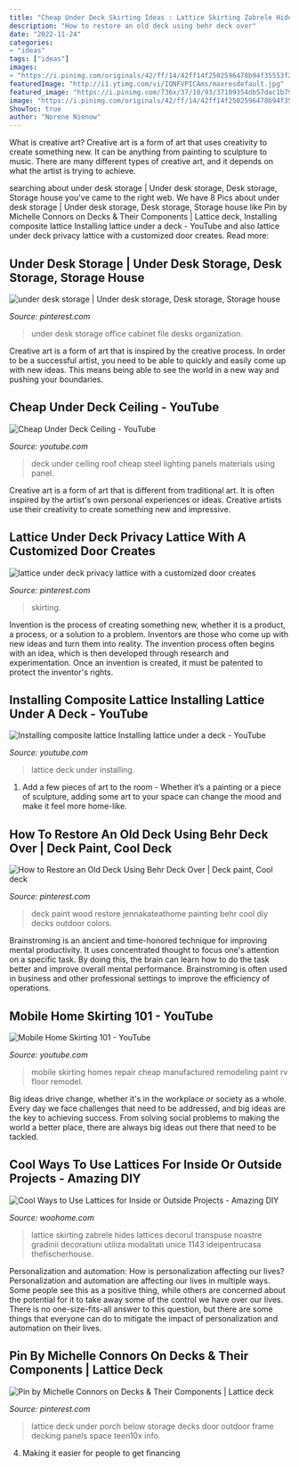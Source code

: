 ```yaml
---
title: "Cheap Under Deck Skirting Ideas : Lattice Skirting Zabrele Hides Lattices Decorul Transpuse Noastre Gradinii Decoratiuni Utiliza Modalitati Unice 1143 Ideipentrucasa Thefischerhouse"
description: "How to restore an old deck using behr deck over"
date: "2022-11-24"
categories:
- "ideas"
tags: ["ideas"]
images:
- "https://i.pinimg.com/originals/42/ff/14/42ff14f2502596478b94f35553f25f17.jpg"
featuredImage: "http://i1.ytimg.com/vi/IQNFVPICAms/maxresdefault.jpg"
featured_image: "https://i.pinimg.com/736x/37/10/93/37109354db57dac1b79a259662b9f701.jpg"
image: "https://i.pinimg.com/originals/42/ff/14/42ff14f2502596478b94f35553f25f17.jpg"
ShowToc: true
author: "Norene Nienow"
---
```



What is creative art?
Creative art is a form of art that uses creativity to create something new. It can be anything from painting to sculpture to music. There are many different types of creative art, and it depends on what the artist is trying to achieve.

	

		
searching about under desk storage | Under desk storage, Desk storage, Storage house you've came to the right web. We have 8 Pics about under desk storage | Under desk storage, Desk storage, Storage house like Pin by Michelle Connors on Decks &amp; Their Components | Lattice deck, Installing composite lattice Installing lattice under a deck - YouTube and also lattice under deck privacy lattice with a customized door creates. Read more:
		
    
## Under Desk Storage | Under Desk Storage, Desk Storage, Storage House

<img loading=lazy src="https://i.pinimg.com/originals/42/ff/14/42ff14f2502596478b94f35553f25f17.jpg" onerror="this.onerror=null;this.src='https://tse3.mm.bing.net/th?id=OIP.YSlsdrW_U1nKIL9RHPLuKgHaNK&amp;pid=15.1';" alt="under desk storage | Under desk storage, Desk storage, Storage house">

_Source: pinterest.com_

>under desk storage office cabinet file desks organization. 

	

Creative art is a form of art that is inspired by the creative process. In order to be a successful artist, you need to be able to quickly and easily come up with new ideas. This means being able to see the world in a new way and pushing your boundaries.

    
## Cheap Under Deck Ceiling - YouTube

<img loading=lazy src="http://i1.ytimg.com/vi/IQNFVPICAms/maxresdefault.jpg" onerror="this.onerror=null;this.src='https://tse4.mm.bing.net/th?id=OIP.NZrqTQqr1fJJv3QdNiWeHQHaEK&amp;pid=15.1';" alt="Cheap Under Deck Ceiling - YouTube">

_Source: youtube.com_

>deck under ceiling roof cheap steel lighting panels materials using panel. 

	

Creative art is a form of art that is different from traditional art. It is often inspired by the artist's own personal experiences or ideas. Creative artists use their creativity to create something new and impressive.

    
## Lattice Under Deck Privacy Lattice With A Customized Door Creates

<img loading=lazy src="https://i.pinimg.com/736x/37/10/93/37109354db57dac1b79a259662b9f701.jpg" onerror="this.onerror=null;this.src='https://tse2.mm.bing.net/th?id=OIP.BWYQnIW_THUKqBAAK5wGxgHaJ4&amp;pid=15.1';" alt="lattice under deck privacy lattice with a customized door creates">

_Source: pinterest.com_

>skirting. 

	

Invention is the process of creating something new, whether it is a product, a process, or a solution to a problem. Inventors are those who come up with new ideas and turn them into reality. The invention process often begins with an idea, which is then developed through research and experimentation. Once an invention is created, it must be patented to protect the inventor's rights.

    
## Installing Composite Lattice Installing Lattice Under A Deck - YouTube

<img loading=lazy src="https://i.ytimg.com/vi/mbjTVEz8xjY/maxresdefault.jpg" onerror="this.onerror=null;this.src='https://tse2.mm.bing.net/th?id=OIP.WfEWVDXm41EaMRO_SO5BLgHaEK&amp;pid=15.1';" alt="Installing composite lattice Installing lattice under a deck - YouTube">

_Source: youtube.com_

>lattice deck under installing. 

	

1. Add a few pieces of art to the room - Whether it’s a painting or a piece of sculpture, adding some art to your space can change the mood and make it feel more home-like.

    
## How To Restore An Old Deck Using Behr Deck Over | Deck Paint, Cool Deck

<img loading=lazy src="https://i.pinimg.com/736x/19/7a/62/197a62c8b158f2e81fce9b28f10968f8.jpg" onerror="this.onerror=null;this.src='https://tse1.mm.bing.net/th?id=OIP.hfpt_NHXtL0cz7C2K_-iRwHaJ4&amp;pid=15.1';" alt="How to Restore an Old Deck Using Behr Deck Over | Deck paint, Cool deck">

_Source: pinterest.com_

>deck paint wood restore jennakateathome painting behr cool diy decks outdoor colors. 

	

Brainstroming is an ancient and time-honored technique for improving mental productivity. It uses concentrated thought to focus one's attention on a specific task. By doing this, the brain can learn how to do the task better and improve overall mental performance. Brainstroming is often used in business and other professional settings to improve the efficiency of operations.

    
## Mobile Home Skirting 101 - YouTube

<img loading=lazy src="https://i.ytimg.com/vi/kCewZS8tGwg/hqdefault.jpg" onerror="this.onerror=null;this.src='https://tse1.mm.bing.net/th?id=OIP.FbrMkuaqSkUysIMLHgE_pAHaFj&amp;pid=15.1';" alt="Mobile Home Skirting 101 - YouTube">

_Source: youtube.com_

>mobile skirting homes repair cheap manufactured remodeling paint rv floor remodel. 

	

Big ideas drive change, whether it's in the workplace or society as a whole. Every day we face challenges that need to be addressed, and big ideas are the key to achieving success. From solving social problems to making the world a better place, there are always big ideas out there that need to be tackled.

    
## Cool Ways To Use Lattices For Inside Or Outside Projects - Amazing DIY

<img loading=lazy src="https://www.woohome.com/wp-content/uploads/2016/07/trellis-and-lattice-around-your-home-09_3.jpg" onerror="this.onerror=null;this.src='https://tse2.mm.bing.net/th?id=OIP.WnihZvZvMak7E3qPFfx8IQHaLd&amp;pid=15.1';" alt="Cool Ways to Use Lattices for Inside or Outside Projects - Amazing DIY">

_Source: woohome.com_

>lattice skirting zabrele hides lattices decorul transpuse noastre gradinii decoratiuni utiliza modalitati unice 1143 ideipentrucasa thefischerhouse. 

	

Personalization and automation: How is personalization affecting our lives?
Personalization and automation are affecting our lives in multiple ways. Some people see this as a positive thing, while others are concerned about the potential for it to take away some of the control we have over our lives. There is no one-size-fits-all answer to this question, but there are some things that everyone can do to mitigate the impact of personalization and automation on their lives.

    
## Pin By Michelle Connors On Decks &amp; Their Components | Lattice Deck

<img loading=lazy src="https://i.pinimg.com/736x/9a/e7/5e/9ae75e2bc4cf0642ef0c0ff82519365f--porch-lattice-lattice-under-deck.jpg" onerror="this.onerror=null;this.src='https://tse3.mm.bing.net/th?id=OIP.RVIcp31SJNU7CSGjHsYaXgHaE6&amp;pid=15.1';" alt="Pin by Michelle Connors on Decks &amp; Their Components | Lattice deck">

_Source: pinterest.com_

>lattice deck under porch below storage decks door outdoor frame decking panels space teen10x info. 

	

4. Making it easier for people to get financing 

